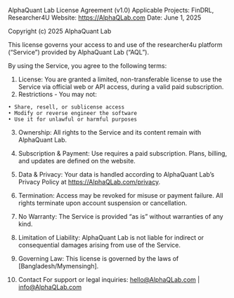 AlphaQuant Lab License Agreement (v1.0)
Applicable Projects: FinDRL, Researcher4U
Website: https://AlphaQLab.com
Date: June 1, 2025

Copyright (c) 2025 AlphaQuant Lab

This license governs your access to and use of the researcher4u platform (“Service”) provided by AlphaQuant Lab (“AQL”).

By using the Service, you agree to the following terms:
1.	License: You are granted a limited, non-transferable license to use the Service via official web or API access, during a valid paid subscription.
2.	Restrictions - You may not:
```
• Share, resell, or sublicense access
• Modify or reverse engineer the software
• Use it for unlawful or harmful purposes
```
3.	Ownership: All rights to the Service and its content remain with AlphaQuant Lab.
4.	Subscription & Payment: Use requires a paid subscription. Plans, billing, and updates are defined on the website.
5.	Data & Privacy: Your data is handled according to AlphaQuant Lab’s Privacy Policy at https://AlphaQLab.com/privacy.
6.	Termination: Access may be revoked for misuse or payment failure. All rights terminate upon account suspension or cancellation.
7.	No Warranty: The Service is provided “as is” without warranties of any kind.
8.	Limitation of Liability: AlphaQuant Lab is not liable for indirect or consequential damages arising from use of the Service.
9.	Governing Law: This license is governed by the laws of [Bangladesh/Mymensingh].
   
10.	Contact
For support or legal inquiries:
hello@AlphaQLab.com | info@AlphaQLab.com
